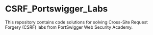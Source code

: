# CSRF_Portswigger_Labs
This repository contains code solutions for solving Cross-Site Request Forgery (CSRF) labs from PortSwigger Web Security Academy. 
